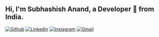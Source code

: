 <!-- Your title -->
## Hi, I'm Subhashish Anand, a Developer 🚀 from India.

<!-- Your badges
You can use the website to generate badges: https://shields.io/
-->
[![Github](https://img.shields.io/badge/-Github-000?style=flat&logo=Github&logoColor=white)](https://github.com/subhashishanand)
[![Linkedin](https://img.shields.io/badge/-LinkedIn-blue?style=flat&logo=Linkedin&logoColor=white)](https://www.linkedin.com/in/subhashish-anand/)
[![Instagram](https://img.shields.io/badge/-Instagram-c13584?style=flat&labelColor=c13584&logo=instagram&logoColor=white)](https://www.instagram.com/subhashishanand/)
[![Gmail](https://img.shields.io/badge/-Gmail-c14438?style=flat&logo=Gmail&logoColor=white)](mailto:subhashishanand22@gmail.com)
<!--
**subhashishanand/subhashishanand** is a ✨ _special_ ✨ repository because its `README.md` (this file) appears on your GitHub profile.

Here are some ideas to get you started:

- 🔭 I’m currently working on ...
- 🌱 I’m currently learning ...
- 👯 I’m looking to collaborate on ...
- 🤔 I’m looking for help with ...
- 💬 Ask me about ...
- 📫 How to reach me: ...
- 😄 Pronouns: ...
- ⚡ Fun fact: ...
-->
